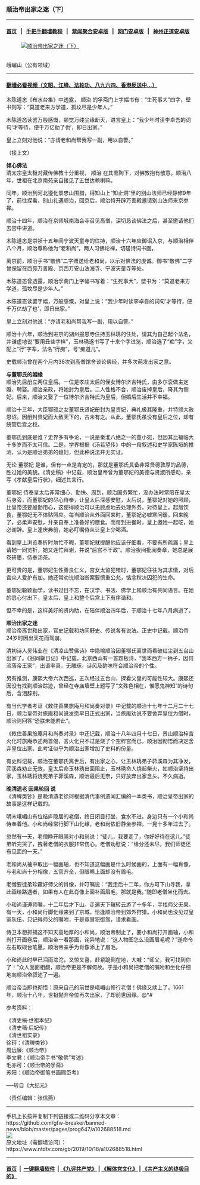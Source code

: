 ### 顺治帝出家之迷（下）
------------------------

#### [首页](https://github.com/gfw-breaker/banned-news/blob/master/README.md) &nbsp;&nbsp;|&nbsp;&nbsp; [手把手翻墙教程](https://github.com/gfw-breaker/guides/wiki) &nbsp;&nbsp;|&nbsp;&nbsp; [禁闻聚合安卓版](https://github.com/gfw-breaker/bn-android) &nbsp;&nbsp;|&nbsp;&nbsp; [网门安卓版](https://github.com/oGate2/oGate) &nbsp;&nbsp;|&nbsp;&nbsp; [神州正道安卓版](https://github.com/SzzdOgate/update) 



<div><div class="featured_image">
 <a href="https://i.ntdtv.com/assets/uploads/2019/10/2019-10-18_095031.jpg" target="_blank">
  <figure>
   <img alt="顺治帝出家之迷（下）" src="https://i.ntdtv.com/assets/uploads/2019/10/2019-10-18_095031-800x450.jpg"/>
  </figure><br/>
 </a>
 <span class="caption">
  峨嵋山（公有领域）
 </span>
</div>
</div><hr/>

#### [翻墙必看视频（文昭、江峰、法轮功、八九六四、香港反送中...）](https://github.com/gfw-breaker/banned-news/blob/master/pages/links.md)

<div><div class="post_content" itemprop="articleBody">
 <p>
  木陈道忞《布水台集》中透露，
  <ok href="https://www.ntdtv.com/gb/顺治.htm">
   顺治
  </ok>
  的孚斋门上字幅书有：“生死事大”四字，壁书则写：“莫道老来方学道，孤坟尽是少年人。”
 </p>
 <p>
  木陈道忞读罢万般感慨，顿觉万缕尘缘断灭，进言皇上：“我少年时读李卓吾的词句‘才等待，便千万亿劫了也’，即日出家。”
 </p>
 <p>
  皇上立刻对他说：“亦请老和尚帮我写一副，用以自警。”
 </p>
 <p>
  （接上文）
 </p>
 <p>
  <strong>
   倾心佛法
  </strong>
  <br/>
  清太宗皇太极对藏传佛教十分重视，
  <ok href="https://www.ntdtv.com/gb/顺治.htm">
   顺治
  </ok>
  在其熏陶下，对佛教抱有敬意。顺治八年，世祖在北京南苑亲自接见了五世达赖喇嘛。
 </p>
 <p>
  同年，顺治到河北遵化景忠山围猎，得知山上“知止洞”里的别山法师已经静修9年了，前往探看，别山礼遇顺治，回京后，顺治特开辟万善殿邀请别山法师来京参禅。
 </p>
 <p>
  顺治十四年，顺治在京师城南海会寺召见高僧，深切恳谈佛法之后，甚至邀请他们去宫中讲道。
 </p>
 <p>
  木陈道忞是崇祯十五年间宁波天童寺的住持，顺治十六年应御诏入京，与顺治相伴八个月，顺治尊称他为“老和尚”。两人习佛论禅，切磋诗词书画。
 </p>
 <p>
  离京前，顺治手书“敬佛”二字赠送给老和尚，以示对佛法的虔诚。御书“敬佛”二字曾保留在西苑万善殿、京西万安山法海寺、宁波天童寺等处。
 </p>
 <p>
  木陈道忞曾透露，顺治孚斋门上字幅书写着：“生死事大”，壁书为：“莫道老来方学道，孤坟尽是少年人。”
 </p>
 <p>
  木陈道忞读罢字幅，万般感慨，对皇上说：“我少年时读李卓吾的词句‘才等待，便千万亿劫了也’，即日出家。”
 </p>
 <p>
  皇上立刻对他说：“亦请老和尚帮我写一副，用以自警。”
 </p>
 <p>
  顺治十六年，顺治到进京的湖州报恩寺住持玉林琇的住处，请其为自己起个法名，并谦虚地说“要用丑些字样”，玉林琇遂书写了十来个字进览，顺治选了“痴”字，又配上“行”字辈，法名“行痴”，号“痴道儿”。
 </p>
 <p>
  史载顺治曾在两个月内38次到高僧馆舍谈论佛经，并多次萌发出家之意。
 </p>
 <p>
  <strong>
   与董鄂氏的姻缘
  </strong>
  <br/>
  顺治先后册立两位皇后。一位是孝庄太后的侄女博尔济吉特氏，由多尔衮做主定婚、聘娶。顺治亲政，将她封为皇后。二人性格不合，顺治废掉皇后，降其为侧妃。后来，顺治又娶了一位博尔济吉特氏为皇后，但婚后生活并不幸福。
 </p>
 <p>
  顺治十三年，大臣鄂硕之女董鄂氏贤妃册封为皇贵妃，典礼极其隆重，并特颁大赦恩诏。因册封贵妃而大赦天下的，古未有之。从此，董鄂氏虽没有皇后之位，却有统管后宫之权。
 </p>
 <p>
  董鄂氏到底是谁？史界多有争论，一说是秦淮八绝之一的董小宛，但因其比福临大十多岁而不太可信。二是，学界根据《汤若望传》中的一段叙述和史学家陈垣的推测，认为是顺治弟弟的媳妇，但此种说法并无实证。
 </p>
 <p>
  无论
  <ok href="https://www.ntdtv.com/gb/董鄂妃.htm">
   董鄂妃
  </ok>
  是谁，但有一点是肯定的，那就是董鄂氏具备非常贤德敦厚的品德，胜过她的美貌。《清史稿》中记载，顺治皇帝曾为董鄂妃的美德与贤淑所感动，亲写《孝献皇后行状》，细述其言行。
 </p>
 <p>
  <ok href="https://www.ntdtv.com/gb/董鄂妃.htm">
   董鄂妃
  </ok>
  侍奉皇太后非常细心、勤快、周到，顺治国务繁忙，没办法时常陪在皇太后身旁，而董鄂妃的尽心侍奉，让皇太后深感安慰，太后说，董鄂妃对她的照顾，比皇帝还要殷勤用心，这使得顺治可以无顾虑地去处理外务。对待皇上，起居饮食，董鄂妃无不体贴照应。每当顺治从外面回来时，董鄂妃必嘘寒问暖，回来晚了，必柔声安慰，并亲自奉上准备好的膳食。而每到进餐时，皇上邀她一起吃，她必谢辞。皇上逢庆典前，她必叮嘱侍从让皇上少喝酒。
 </p>
 <p>
  看到皇上浏览奏折时匆忙不暇，董鄂妃就提醒他应该仔细看，不要有所疏漏；皇上请她一同览折，她又连忙拜谢，并说“后宫不干政”。顺治夜间批阅奏章，她总是展卷研墨，侍奉汤茶。
 </p>
 <p>
  更可贵的是，董鄂妃生性善良仁义，宫女太监犯错时，董鄂妃往往为其求情，对后宫众人爱护有加。她还常劝说顺治断案要慎重公允，惦念秋决囚犯的生命。
 </p>
 <p>
  董鄂妃聪颖勤学，读书过目不忘，在汉学、书法、佛学上和顺治有共同语言。在她的悉心付出下，皇太后、皇上和整个后宫上下有序谐和。
 </p>
 <p>
  但不幸的是，这样美好的贤内助，在陪伴顺治四年后，于顺治十七年八月病逝了。
 </p>
 <p>
  <strong>
   顺治出家之迷
  </strong>
  <br/>
  顺治帝离世和出家，官史记载和坊间野史、传说各有说法。正史中记载，顺治帝24岁时因出天花而驾崩。
 </p>
 <p>
  清初诗人吴伟业在《清凉山赞佛诗》中隐喻顺治因董鄂氏离世而看破红尘到五台山出家了。《翁同龢日记》中记载，北京西山有一首题板诗，“我本西方一衲子，因何流落帝王家”，出语率真，无雕琢，诗风及韵味符合顺治帝的个性。
 </p>
 <p>
  另有推测，康熙大帝六次西巡，五次经过五台山，探看父皇的可能性较大。康熙还因没有找到顺治踪迹，曾经在寺庙墙壁上题写了“文殊色相在，惟愿鬼神知”的诗句后，含泪辞别。
 </p>
 <p>
  有当代学者考证《敕住善果旅庵月和尚奏对录》中记载的顺治十七年十二月二十七日，顺治皇帝对旅庵和尚说发愿早日正式出家，当旅庵劝说不要舍弃皇位为僧时，顺治则回答“恐朕未能若此”。
 </p>
 <p>
  《敕住善果旅庵月和尚奏对录》中还记载，顺治十八年四月十七日，景山顺治梓宫火化时旅庵恭述两首偈，言火化只不过是烧了个空梓宫而已，顺治因彻悟而决定舍弃皇位出家。此考证似乎为顺治出家增加了史料的份量。
 </p>
 <p>
  有史料记载，顺治在董鄂氏离世后，有出家之心，让玉林琇弟子茆溪森为其净发，茆溪森劝止无效，皇太后命玉林琇出面阻止，玉林琇命人烧起柴火，如顺治坚持出家，玉林琇将烧死弟子茆溪森，顺治最后无奈，只好放弃出家念头。不久病逝。
 </p>
 <p>
  <strong>
   晚清遗老
   <ok href="https://www.ntdtv.com/gb/因果轮回.htm">
    因果轮回
   </ok>
   说
  </strong>
  <br/>
  《清稗类钞》是晚清遗老徐珂根据清代事例遗闻汇编的一本类书，顺治皇帝出家的故事是这样记载的。
 </p>
 <p>
  明末峨嵋山有位结庐隐居的老僧，终日闭目打坐，食水不进。身边只有一个小和尚侍奉着他。小和尚经常行脚下山化缘，老和尚依旧静坐参禅，一晃十多年过去了。
 </p>
 <p>
  忽然有一天，老僧睁开眼睛对小和尚说：“徒儿，我要走了，你好好待在这儿。”徒弟听完哭了，拽著老僧的衣服非常伤心。老僧劝慰说：“缘分还未尽，我们师徒还有见面的一天。”
 </p>
 <p>
  老和尚从袖中取出一幅画轴，也不知道这幅画是什么时候画的，上面有一幅肖像，与老和尚十分相像，五官齐全，但眼睛上面却没有眉毛。
 </p>
 <p>
  老僧要徒弟珍藏好师父的肖像，并叮嘱说：“我走后十二年，你方可下山寻我，拿此画给路遇者，如果有人在此肖像上面补画眉毛，那就是我。”随即老僧坐化而去。
 </p>
 <p>
  小和尚谨遵师嘱，十二年后才下山。走遍天下辗转云游了十多年，寻找师父无果。有一天，小和尚行脚化缘来到了京城，恰逢顺治帝到郊外狩猎。小和尚也没见过皇家队伍，只记得师父的嘱咐，于是竟冒犯御驾，请求看画。
 </p>
 <p>
  侍卫本想抓捕这不知天高地厚的小和尚，顺治帝制止了，要小和尚打开画轴，小和尚打开画卷后，顺治帝一看那画，诧异地说：“这人物图怎么没画眉毛呢？”遂命令左右取砚台笔墨，顺治帝亲手为肖像添上了眉毛。
 </p>
 <p>
  小和尚此时早已泪雨滂沱，又惊又喜，赶紧跪倒在地，大喊：“师父，我可找到你了！”众人面面相觑，顺治帝更是不解何故。于是小和尚把老僧的嘱咐和坐化仔细地向顺治帝叙述了一遍。
 </p>
 <p>
  顺治帝当即也彻悟：原来自己的前世是峨嵋山修行老僧！佛缘又续上了。1661年，顺治十八年，世祖抛弃帝位再次出家，了却前世因缘。@*#
 </p>
 <p>
  参考资料：
 </p>
 <p>
  《清史稿‧世祖本纪》
  <br/>
  《清史稿‧后妃传》
  <br/>
  《清世祖实录》
  <br/>
  徐珂：《清稗类钞》
  <br/>
  周远廉:《顺治帝》
  <br/>
  李文君：《顺治帝手书“敬佛”考述》
  <br/>
  毛亦可：《顺治帝的孚斋》
  <br/>
  苏阳：《顺治帝御笔书画赐臣考》
 </p>
 <p>
  ──转自《大纪元》
 </p>
 <p>
  （责任编辑：张信燕）
 </p>
 <div class="single_ad">
 </div>
</div>
</div>
<hr/>
手机上长按并复制下列链接或二维码分享本文章：<br/>
https://github.com/gfw-breaker/banned-news/blob/master/pages/prog647/a102688518.md <br/>
<a href='https://github.com/gfw-breaker/banned-news/blob/master/pages/prog647/a102688518.md'><img src='https://github.com/gfw-breaker/banned-news/blob/master/pages/prog647/a102688518.md.png'/></a> <br/>
原文地址（需翻墙访问）：https://www.ntdtv.com/gb/2019/10/18/a102688518.html


------------------------
#### [首页](https://github.com/gfw-breaker/banned-news/blob/master/README.md) &nbsp;|&nbsp; [一键翻墙软件](https://github.com/gfw-breaker/nogfw/blob/master/README.md) &nbsp;| [《九评共产党》](https://github.com/gfw-breaker/9ping.md/blob/master/README.md#九评之一评共产党是什么) | [《解体党文化》](https://github.com/gfw-breaker/jtdwh.md/blob/master/README.md) | [《共产主义的终极目的》](https://github.com/gfw-breaker/gczydzjmd.md/blob/master/README.md)


<img src='http://gfw-breaker.win/banned-news/pages/prog647/a102688518.md' width='0px' height='0px'/>